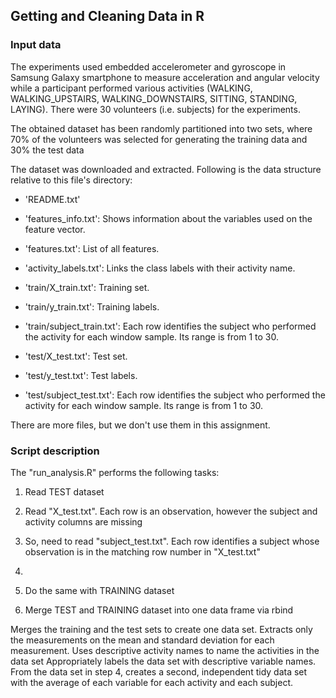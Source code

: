 ## Getting and Cleaning Data in R

### Input data
The experiments used embedded accelerometer and gyroscope in Samsung Galaxy smartphone to measure acceleration and angular velocity while a participant performed various activities 
(WALKING, WALKING_UPSTAIRS, WALKING_DOWNSTAIRS, SITTING, STANDING, LAYING). There were 30 volunteers (i.e. subjects) for the experiments.

The obtained dataset has been randomly partitioned into two sets, where 70% of the volunteers was selected for generating the training data
and 30% the test data

The dataset was downloaded and extracted. Following is the data structure relative to this file's directory:

- 'README.txt'

- 'features_info.txt': Shows information about the variables used on the feature vector.

- 'features.txt': List of all features.

- 'activity_labels.txt': Links the class labels with their activity name.


- 'train/X_train.txt': Training set.

- 'train/y_train.txt': Training labels.

- 'train/subject_train.txt': Each row identifies the subject who performed the activity for each window sample. Its range is from 1 to 30. 


- 'test/X_test.txt': Test set.

- 'test/y_test.txt': Test labels.

- 'test/subject_test.txt': Each row identifies the subject who performed the activity for each window sample. Its range is from 1 to 30. 


There are more files, but we don't use them in this assignment.


### Script description

The "run_analysis.R" performs the following tasks:
1. Read TEST dataset
  1. Read "X_test.txt". Each row is an observation, however the subject and activity columns are missing
  2. So, need to read "subject_test.txt". Each row identifies a subject whose observation is in the matching row number in "X_test.txt"
  3. 
  
2. Do the same with TRAINING dataset
3. Merge TEST and TRAINING dataset into one data frame via rbind

Merges the training and the test sets to create one data set.
Extracts only the measurements on the mean and standard deviation for each measurement. 
Uses descriptive activity names to name the activities in the data set
Appropriately labels the data set with descriptive variable names. 
From the data set in step 4, creates a second, independent tidy data set with the average of each variable for each activity and each subject.



